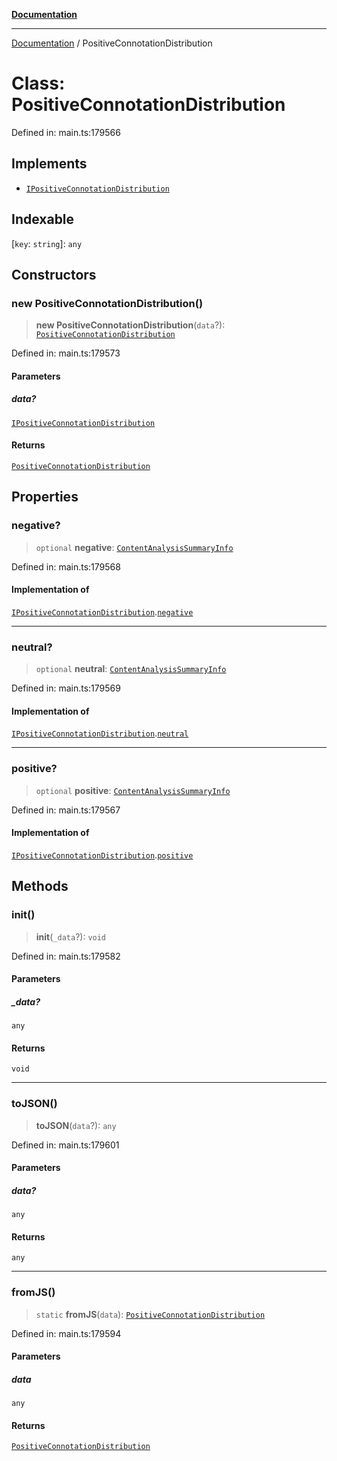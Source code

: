 [**Documentation**](../README.md)

***

[Documentation](../README.md) / PositiveConnotationDistribution

# Class: PositiveConnotationDistribution

Defined in: main.ts:179566

## Implements

- [`IPositiveConnotationDistribution`](../interfaces/IPositiveConnotationDistribution.md)

## Indexable

\[`key`: `string`\]: `any`

## Constructors

### new PositiveConnotationDistribution()

> **new PositiveConnotationDistribution**(`data`?): [`PositiveConnotationDistribution`](PositiveConnotationDistribution.md)

Defined in: main.ts:179573

#### Parameters

##### data?

[`IPositiveConnotationDistribution`](../interfaces/IPositiveConnotationDistribution.md)

#### Returns

[`PositiveConnotationDistribution`](PositiveConnotationDistribution.md)

## Properties

### negative?

> `optional` **negative**: [`ContentAnalysisSummaryInfo`](ContentAnalysisSummaryInfo.md)

Defined in: main.ts:179568

#### Implementation of

[`IPositiveConnotationDistribution`](../interfaces/IPositiveConnotationDistribution.md).[`negative`](../interfaces/IPositiveConnotationDistribution.md#negative)

***

### neutral?

> `optional` **neutral**: [`ContentAnalysisSummaryInfo`](ContentAnalysisSummaryInfo.md)

Defined in: main.ts:179569

#### Implementation of

[`IPositiveConnotationDistribution`](../interfaces/IPositiveConnotationDistribution.md).[`neutral`](../interfaces/IPositiveConnotationDistribution.md#neutral)

***

### positive?

> `optional` **positive**: [`ContentAnalysisSummaryInfo`](ContentAnalysisSummaryInfo.md)

Defined in: main.ts:179567

#### Implementation of

[`IPositiveConnotationDistribution`](../interfaces/IPositiveConnotationDistribution.md).[`positive`](../interfaces/IPositiveConnotationDistribution.md#positive)

## Methods

### init()

> **init**(`_data`?): `void`

Defined in: main.ts:179582

#### Parameters

##### \_data?

`any`

#### Returns

`void`

***

### toJSON()

> **toJSON**(`data`?): `any`

Defined in: main.ts:179601

#### Parameters

##### data?

`any`

#### Returns

`any`

***

### fromJS()

> `static` **fromJS**(`data`): [`PositiveConnotationDistribution`](PositiveConnotationDistribution.md)

Defined in: main.ts:179594

#### Parameters

##### data

`any`

#### Returns

[`PositiveConnotationDistribution`](PositiveConnotationDistribution.md)
